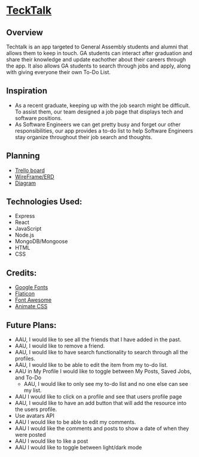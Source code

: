# <a href='https://ga-tech-talk.herokuapp.com/'>TeckTalk</a>


## Overview

  Techtalk is an app targeted to General Assembly students and alumni that allows them to keep in touch. GA students can interact after graduation and share their knowledge and update eachother about their careers through the app. It also allows GA students to search through jobs and apply, along with giving everyone their own To-Do List. 


## Inspiration

  - As a recent graduate, keeping up with the job search might be difficult. To assist them, our team designed a job page that displays tech and software positions. 
  - As Software Engineers we can get pretty busy and forget our other responsibilities, our app provides a to-do list to help Software Engineers stay organize throughout their job search and thoughts. 


## Planning
  -  <a href='https://trello.com/b/B2rZsNuh/techtalk'>Trello board</a>
  -  <a href='https://whimsical.com/raee-erd-wireframe-FVn4ELdEAimZMB8u5okP7d'>WireFrame/ERD</a>
  -  <a href='https://whimsical.com/techtalk-RryeqpZDPCYyj9RBtu4YVb'>Diagram</a>
  

## Technologies Used: 
* Express
* React
* JavaScript
* Node.js
* MongoDB/Mongoose
* HTML
* CSS

## Credits:
  - <a href='https://fonts.google.com/specimen/Slabo+27px?category=Serif,Sans+Serif,Display&stylecount=1&width=6'>Google Fonts</a>
  - <a href='https://www.freepik.com'>Flaticon</a>
  - <a href='https://fontawesome.com/'>Font Awesome</a>
  - <a href='https://animate.style/'>Animate CSS</a>

## Future Plans:
  - AAU, I would like to see all the friends that I have added in the past.
  - AAU, I would like to remove a friend.
  - AAU, I would like to have search functionality to search through all the profiles.
  - AAU, I would like to be able to edit the item from my to-do list.
  - AAU in My Profile I would like to toggle between My Posts, Saved Jobs, and To-Do
    - AAU, I would like to only see my to-do list and no one else can see my list.
  - AAU I would like to click on a profile and see that users profile page
  - AAU, I would like to have an add button that will add the resource into the users profile.
  - Use avatars API
  - AAU I would like to be able to edit my comments.
  - AAU I would like the comments and posts to show a date of when they were posted
  - AAU I would like to like a post
  - AAU I would like to toggle between light/dark mode
